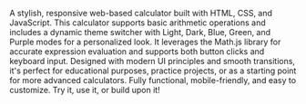 A stylish, responsive web-based calculator built with HTML, CSS, and JavaScript. This calculator supports basic arithmetic operations and includes a dynamic theme switcher with Light, Dark, Blue, Green, and Purple modes for a personalized look. It leverages the Math.js library for accurate expression evaluation and supports both button clicks and keyboard input. Designed with modern UI principles and smooth transitions, it's perfect for educational purposes, practice projects, or as a starting point for more advanced calculators. Fully functional, mobile-friendly, and easy to customize. Try it, use it, or build upon it!
